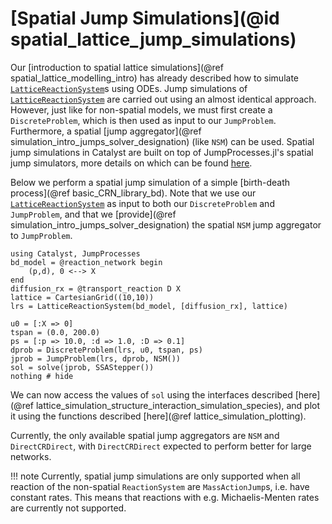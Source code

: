 # [Spatial Jump Simulations](@id spatial_lattice_jump_simulations)
Our [introduction to spatial lattice simulations](@ref spatial_lattice_modelling_intro) has already described how to simulate [`LatticeReactionSystem`](@ref)s using ODEs. Jump simulations of [`LatticeReactionSystem`](@ref) are carried out using an almost identical approach. However, just like for non-spatial models, we must first create a `DiscreteProblem`, which is then used as input to our `JumpProblem`. Furthermore, a spatial [jump aggregator](@ref simulation_intro_jumps_solver_designation) (like `NSM`) can be used. Spatial jump simulations in Catalyst are built on top of JumpProcesses.jl's spatial jump simulators, more details on which can be found [here](https://docs.sciml.ai/JumpProcesses/stable/tutorials/spatial/).

Below we perform a spatial jump simulation of a simple [birth-death process](@ref basic_CRN_library_bd). Note that we use our [`LatticeReactionSystem`](@ref) as input to both our `DiscreteProblem` and `JumpProblem`, and that we [provide](@ref simulation_intro_jumps_solver_designation) the spatial `NSM` jump aggregator to `JumpProblem`.
```@example spatial_jump
using Catalyst, JumpProcesses
bd_model = @reaction_network begin
    (p,d), 0 <--> X
end
diffusion_rx = @transport_reaction D X
lattice = CartesianGrid((10,10))
lrs = LatticeReactionSystem(bd_model, [diffusion_rx], lattice)

u0 = [:X => 0]
tspan = (0.0, 200.0)
ps = [:p => 10.0, :d => 1.0, :D => 0.1]
dprob = DiscreteProblem(lrs, u0, tspan, ps)
jprob = JumpProblem(lrs, dprob, NSM())
sol = solve(jprob, SSAStepper())
nothing # hide
```
We can now access the values of `sol` using the interfaces described [here](@ref lattice_simulation_structure_interaction_simulation_species), and plot it using the functions described [here](@ref lattice_simulation_plotting).

Currently, the only available spatial jump aggregators are `NSM` and `DirectCRDirect`, with `DirectCRDirect` expected to perform better for large networks.

!!! note
    Currently, spatial jump simulations are only supported when all reaction of the non-spatial `ReactionSystem` are `MassActionJump`s, i.e. have constant rates. This means that reactions with e.g. Michaelis-Menten rates are currently not supported.